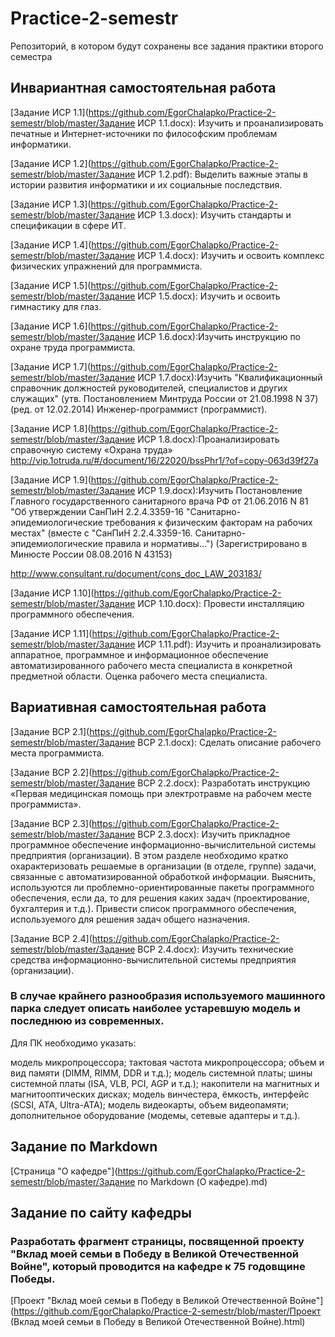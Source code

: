 # Practice-2-semestr
Репозиторий, в котором будут сохранены все задания практики второго семестра



## Инвариантная самостоятельная работа

[Задание ИСР 1.1](https://github.com/EgorChalapko/Practice-2-semestr/blob/master/Задание ИСР 1.1.docx): Изучить и проанализировать печатные и Интернет-источники по философским проблемам информатики.

[Задание ИСР 1.2](https://github.com/EgorChalapko/Practice-2-semestr/blob/master/Задание ИСР 1.2.pdf): Выделить важные этапы в истории развития информатики и их социальные последствия.

[Задание ИСР 1.3](https://github.com/EgorChalapko/Practice-2-semestr/blob/master/Задание ИСР 1.3.docx): Изучить стандарты и спецификации в сфере ИТ.

[Задание ИСР 1.4](https://github.com/EgorChalapko/Practice-2-semestr/blob/master/Задание ИСР 1.4.docx): Изучить и освоить комплекс физических упражнений для программиста.

[Задание ИСР 1.5](https://github.com/EgorChalapko/Practice-2-semestr/blob/master/Задание ИСР 1.5.docx): Изучить и освоить гимнастику для глаз.

[Задание ИСР 1.6](https://github.com/EgorChalapko/Practice-2-semestr/blob/master/Задание ИСР 1.6.docx):Изучить инструкцию по охране труда программиста.

[Задание ИСР 1.7](https://github.com/EgorChalapko/Practice-2-semestr/blob/master/Задание ИСР 1.7.docx):Изучить "Квалификационный справочник должностей руководителей, специалистов и других служащих" (утв. Постановлением Минтруда России от 21.08.1998 N 37) (ред. от 12.02.2014) Инженер-программист (программист).

[Задание ИСР 1.8](https://github.com/EgorChalapko/Practice-2-semestr/blob/master/Задание ИСР 1.8.docx):Проанализировать справочную систему «Охрана труда» http://vip.1otruda.ru/#/document/16/22020/bssPhr1/?of=copy-063d39f27a

[Задание ИСР 1.9](https://github.com/EgorChalapko/Practice-2-semestr/blob/master/Задание ИСР 1.9.docx):Изучить Постановление Главного государственного санитарного врача РФ от 21.06.2016 N 81 "Об утверждении СанПиН 2.2.4.3359-16 "Санитарно-эпидемиологические требования к физическим факторам на рабочих местах" (вместе с "СанПиН 2.2.4.3359-16. Санитарно-эпидемиологические правила и нормативы...") (Зарегистрировано в Минюсте России 08.08.2016 N 43153)

http://www.consultant.ru/document/cons_doc_LAW_203183/

[Задание ИСР 1.10](https://github.com/EgorChalapko/Practice-2-semestr/blob/master/Задание ИСР 1.10.docx): Провести инсталляцию программного обеспечения.

[Задание ИСР 1.11](https://github.com/EgorChalapko/Practice-2-semestr/blob/master/Задание ИСР 1.11.pdf): Изучить и проанализировать аппаратное, программное и информационное обеспечение автоматизированного рабочего места специалиста в конкретной предметной области. Оценка рабочего места специалиста.



## Вариативная самостоятельная работа

[Задание ВСР 2.1](https://github.com/EgorChalapko/Practice-2-semestr/blob/master/Задание ВСР 2.1.docx): Сделать описание рабочего места программиста.

[Задание ВСР 2.2](https://github.com/EgorChalapko/Practice-2-semestr/blob/master/Задание ВСР 2.2.docx): Разработать инструкцию «Первая медицинская помощь при электротравме на рабочем месте программиста».

[Задание ВСР 2.3](https://github.com/EgorChalapko/Practice-2-semestr/blob/master/Задание ВСР 2.3.docx): Изучить прикладное программное обеспечение информационно-вычислительной системы предприятия (организации). В этом разделе необходимо кратко охарактеризовать решаемые в организации (в отделе, группе) задачи, связанные с автоматизированной обработкой информации. Выяснить, используются ли проблемно-ориентированные пакеты программного обеспечения, если да, то для решения каких задач (проектирование, бухгалтерия и т.д.). Привести список программного обеспечения, используемого для решения задач общего назначения.

[Задание ВСР 2.4](https://github.com/EgorChalapko/Practice-2-semestr/blob/master/Задание ВСР 2.4.docx): Изучить технические средства информационно-вычислительной системы предприятия (организации). 

### В случае крайнего разнообразия используемого машинного парка следует описать наиболее устаревшую модель и последнюю из современных. 

Для ПК необходимо указать: 

модель микропроцессора; тактовая частота микропроцессора; объем и вид памяти (DIMM, RIMM, DDR и т.д.); модель системной платы; шины системной платы (ISA, VLB, PCI, AGP и т.д.); накопители на магнитных и магнитооптических дисках; модель винчестера, ёмкость, интерфейс (SCSI, ATA, Ultra-ATA); модель видеокарты, объем видеопамяти; дополнительное оборудование (модемы, сетевые адаптеры и т.д.).



## Задание по Markdown 

[Страница "О кафедре"](https://github.com/EgorChalapko/Practice-2-semestr/blob/master/Задание по Markdown (О кафедре).md)



## Задание по сайту кафедры

### Разработать фрагмент страницы, посвященной проекту "Вклад моей семьи в Победу в Великой Отечественной Войне", который проводится на кафедре к 75 годовщине Победы. 

[Проект "Вклад моей семьи в Победу в Великой Отечественной Войне"](https://github.com/EgorChalapko/Practice-2-semestr/blob/master/Проект (Вклад моей семьи в Победу в Великой Отечественной Войне).html)
